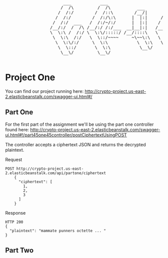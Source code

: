  <pre>
                      ___           ___                       ___                     ___
                     /  /\         /  /\          ___        /  /\        ___        /  /\
                    /  /:/        /  /::\        /__/|      /  /::\      /  /\      /  /::\
                   /  /:/        /  /:/\:\      |  |:|     /  /:/\:\    /  /:/     /  /:/\:\
                  /  /:/  ___   /  /:/~/:/      |  |:|    /  /:/~/:/   /  /:/     /  /:/  \:\
                 /__/:/  /  /\ /__/:/ /:/___  __|__|:|   /__/:/ /:/   /  /::\    /__/:/ \__\:\
                 \  \:\ /  /:/ \  \:\/:::::/ /__/::::\   \  \:\/:/   /__/:/\:\   \  \:\ /  /:/
                  \  \:\  /:/   \  \::/~~~~     ~\~~\:\   \  \::/    \__\/  \:\   \  \:\  /:/
                   \  \:\/:/     \  \:\           \  \:\   \  \:\         \  \:\   \  \:\/:/
                    \  \::/       \  \:\           \__\/    \  \:\         \__\/    \  \::/
                     \__\/         \__\/                     \__\/                   \__\/

</pre>

<h1>Project One</h1>

You can find our project running here: http://crypto-project.us-east-2.elasticbeanstalk.com/swagger-ui.html#/

<h2>Part One</h2>

For the first part of the assignment we'll be using the part one controller found here: http://crypto-project.us-east-2.elasticbeanstalk.com/swagger-ui.html#!/part45one45controller/postCiphertextUsingPOST

The controller accepts a ciphertext JSON and returns the decrypted plaintext.

Request

    POST http://crypto-project.us-east-2.elasticbeanstalk.com/api/partone/ciphertext
        {
          "ciphertext": [
            1,
            2,
            3
          ]
        }

Response

    HTTP 200
    {
      "plaintext": "mammate punners octette ... "
    }


<h2>Part Two</h2>

